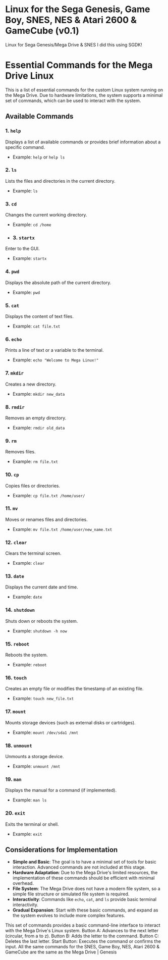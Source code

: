 # Linux for the Sega Genesis, Game Boy, SNES, NES & Atari 2600 & GameCube (v0.1)
Linux for Sega Genesis/Mega Drive & SNES
I did this using SGDK!
# Essential Commands for the Mega Drive Linux

This is a list of essential commands for the custom Linux system running on the Mega Drive. Due to hardware limitations, the system supports a minimal set of commands, which can be used to interact with the system.

## Available Commands

### 1. `help`
Displays a list of available commands or provides brief information about a specific command.
- Example: `help` or `help ls`

### 2. `ls`
Lists the files and directories in the current directory.
- Example: `ls`

### 3. `cd`
Changes the current working directory.
- Example: `cd /home`
- ### 3. `startx`
Enter to the GUI.
- Example: `startx`

### 4. `pwd`
Displays the absolute path of the current directory.
- Example: `pwd`

### 5. `cat`
Displays the content of text files.
- Example: `cat file.txt`

### 6. `echo`
Prints a line of text or a variable to the terminal.
- Example: `echo "Welcome to Mega Linux!"`

### 7. `mkdir`
Creates a new directory.
- Example: `mkdir new_data`

### 8. `rmdir`
Removes an empty directory.
- Example: `rmdir old_data`

### 9. `rm`
Removes files.
- Example: `rm file.txt`

### 10. `cp`
Copies files or directories.
- Example: `cp file.txt /home/user/`

### 11. `mv`
Moves or renames files and directories.
- Example: `mv file.txt /home/user/new_name.txt`

### 12. `clear`
Clears the terminal screen.
- Example: `clear`

### 13. `date`
Displays the current date and time.
- Example: `date`

### 14. `shutdown`
Shuts down or reboots the system.
- Example: `shutdown -h now`

### 15. `reboot`
Reboots the system.
- Example: `reboot`

### 16. `touch`
Creates an empty file or modifies the timestamp of an existing file.
- Example: `touch new_file.txt`

### 17. `mount`
Mounts storage devices (such as external disks or cartridges).
- Example: `mount /dev/sda1 /mnt`

### 18. `unmount`
Unmounts a storage device.
- Example: `unmount /mnt`

### 19. `man`
Displays the manual for a command (if implemented).
- Example: `man ls`

### 20. `exit`
Exits the terminal or shell.
- Example: `exit`

## Considerations for Implementation

- **Simple and Basic**: The goal is to have a minimal set of tools for basic interaction. Advanced commands are not included at this stage.
- **Hardware Adaptation**: Due to the Mega Drive's limited resources, the implementation of these commands should be efficient with minimal overhead.
- **File System**: The Mega Drive does not have a modern file system, so a simple file structure or simulated file system is required.
- **Interactivity**: Commands like `echo`, `cat`, and `ls` provide basic terminal interactivity.
- **Gradual Expansion**: Start with these basic commands, and expand as the system evolves to include more complex features.

This set of commands provides a basic command-line interface to interact with the Mega Drive's Linux system.
Button A: Advances to the next letter (circular, from a to z).
Button B: Adds the letter to the command.
Button C: Deletes the last letter.
Start Button: Executes the command or confirms the input.
All the same commands for the SNES, Game Boy, NES, Atari 2600 & GameCube are the same as the Mega Drive | Genesis

